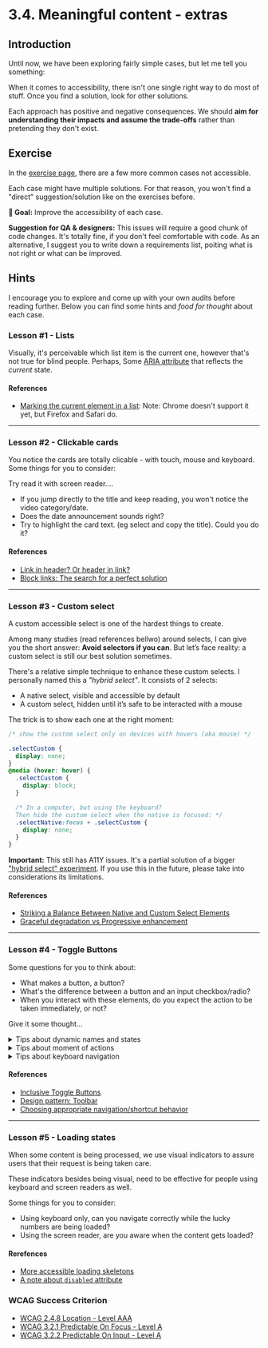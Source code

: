 # 3.4. Meaningful content - extras

## Introduction

Until now, we have been exploring fairly simple cases, but let me tell you something:

When it comes to accessibility, there isn't one single right way to do most of stuff. Once you find a solution, look for other solutions.

Each approach has positive and negative consequences. We should **aim for understanding their impacts and assume the trade-offs** rather than pretending they don't exist.

## Exercise

In the [exercise page](../exercises/3.4.html),
there are a few more common cases not accessible.

Each case might have multiple solutions. For that reason, you won't find a "direct" suggestion/solution like on the exercises before.

**🎯 Goal:** Improve the accessibility of each case.

**Suggestion for QA & designers:**
This issues will require a good chunk of code changes. It's totally fine, if you don't feel comfortable with code. As an alternative, I suggest you to write down a requirements list, poiting what is not right or what can be improved.

## Hints

I encourage you to explore and come up with your own audits before reading further. Below you can find some hints and _food for thought_ about each case.

### Lesson #1 - Lists

Visually, it's perceivable which list item is the current one,
however that's not true for blind people. Perhaps, Some [ARIA attribute](https://www.w3.org/TR/wai-aria-1.1/#state_prop_def) that reflects the _current_ state.

#### References

- [Marking the current element in a list](https://tink.uk/using-the-aria-current-attribute/): Note: Chrome doesn't support it yet, but Firefox and Safari do.

---

### Lesson #2 - Clickable cards

You notice the cards are totally clicable - with touch, mouse and keyboard. Some things for you to consider:

Try read it with screen reader....

- If you jump directly to the title and keep reading, you won't notice the video category/date.
- Does the date announcement sounds right?
- Try to highlight the card text. (eg select and copy the title). Could you do it?

#### References

- [Link in header? Or header in link?](https://css-tricks.com/link-header-header-link/)
- [Block links: The search for a perfect solution](https://css-tricks.com/block-links-the-search-for-a-perfect-solution/)

---

### Lesson #3 - Custom select

A custom accessible select is one of the hardest things to create.

Among many studies (read references bellwo) around selects, I can give you the short answer: **Avoid selectors if you can**. But let’s face reality: a custom select is still our best solution sometimes.

There's a relative simple technique to enhance these custom selects. I personally named this a _"hybrid select"_. It consists of 2 selects:

- A native select, visible and accessible by default
- A custom select, hidden until it’s safe to be interacted with a mouse

The trick is to show each one at the right moment:

```css
/* show the custom select only on devices with hovers (aka mouse) */

.selectCustom {
  display: none;
}
@media (hover: hover) {
  .selectCustom {
    display: block;
  }

  /* In a computer, but using the keyboard?
  Then hide the custom select when the native is focused: */
  .selectNative:focus + .selectCustom {
    display: none;
  }
}
```

**Important:** This still has A11Y issues. It's a partial solution of a bigger ["hybrid select" experiment](https://css-tricks.com/striking-a-balance-between-native-and-custom-select-elements/). If you use this in the future, please take into considerations its limitations.

#### References

- [Striking a Balance Between Native and Custom Select Elements](https://css-tricks.com/striking-a-balance-between-native-and-custom-select-elements/)
- [Graceful degradation vs Progressive enhancement](https://www.w3.org/wiki/Graceful_degradation_versus_progressive_enhancement)

---

### Lesson #4 - Toggle Buttons

Some questions for you to think about:

- What makes a button, a button?
- What's the difference between a button and an input checkbox/radio?
- When you interact with these elements, do you expect the action to be taken immediately, or not?

Give it some thought...

<details>
<summary>Tips about dynamic names and states</summary>

When we interact with "Sound toggle" using a screen reader, two things happen when pressing it:

- The button label changes
- The `aria-pressed` values changes.

For a screen reader, changing both _name_ and _status_ can be confusing when the toggle is not active.

- Voice Over: _selected, Sound on, toggle button_
- Voice Over: _unselected, Sound off, toggle button_

If the "sound off" is "unselected", it means the sound is actually turned on. Confusing right?

Here's an example, much clear for screen readers:

- Voice Over: _selected, Enable sound, toggle button_
- Voice Over: _unselected, Enable sound, toggle button_

🍀 When labeling dynamic elements, never change both label and state at the same time. Stick with one of them.

</details>

<details>
<summary>Tips about moment of actions</summary>

One of the differences between a form control and a button is:

- Form controls (e.g. inputs) are meant to receive and carry a value. These values are editable and should not take effect until we explicit submit them.
- Buttons are expected to take immediate action upon activation.

That's the main question we should ask ourselves when building an interactive element:

- Does the selection, takes immediate effect? Then, it's a button.
- Does the selection requires confirmation? Then it's a form control.

🍀 The way a funcionality is presented might misslead us to change its foundations. We need to be mindful about this thin layer between UX and semantics.

</details>

<details>
<summary>Tips about keyboard navigation</summary>

Although `Tab` is the main way to navigate between interactive elements, it's not the only one. In some cases the navigation is done with arrow keys (e.g `<select>` and `<input>` radio/checkboxes). We can even create our custom shortcuts.

We might ask: When to use Tabs or Arrow Keys?

The [WAI keyboard guidelines](https://www.w3.org/TR/wai-aria-practices/#kbd_shortcuts) are extended and a continuos work in progress. This is my current simplified decision tree:

- Skip Tabs to make navigation more efficient. (Google Drive is a great example)
- Use Arrow keys when elements are directly related (eg a toolbox,a breadcrumb)
- When using Arrow keys, highligh visually the parent element, for a clear understanding of the context and related elements.
- The direction mechanism to move between elements depends on the context. `aria-describedby` with instructions can be helpful for blind people.

</details>

#### References

- [Inclusive Toggle Buttons](https://inclusive-components.design/toggle-button/)
- [Design pattern: Toolbar](https://www.w3.org/TR/wai-aria-practices/#toolbar)
- [Choosing appropriate navigation/shortcut behavior](https://www.w3.org/TR/wai-aria-practices/#kbd_shortcuts_design_choose_behavior)

---

### Lesson #5 - Loading states

When some content is being processed, we use visual indicators to assure users that their request is being taken care.

These indicators besides being visual, need to be effective for people using keyboard and screen readers as well.

Some things for you to consider:

- Using keyboard only, can you navigate correctly while the lucky numbers are being loaded?
- Using the screen reader, are you aware when the content gets loaded?

#### Rerefences

- [More accessible loading skeletons](https://adrianroselli.com/2020/11/more-accessible-skeletons.html)
- [A note about `disabled` attribute](https://a11y-101.com/development/aria-disabled)

### WCAG Success Criterion

- [WCAG 2.4.8 Location - Level AAA](https://www.w3.org/TR/WCAG21/#location)
- [WCAG 3.2.1 Predictable On Focus - Level A](https://www.w3.org/TR/WCAG21/#on-focus)
- [WCAG 3.2.2 Predictable On Input - Level A](https://www.w3.org/TR/WCAG21/#on-input)
